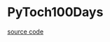 # PyToch100Days

[source code](https://drive.google.com/drive/u/0/folders/1xjUSociQ-EE7Ww41HFu0-m6bExlpCdY0)
